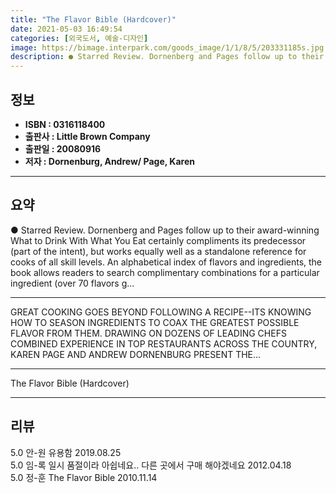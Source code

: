 ```yaml
---
title: "The Flavor Bible (Hardcover)"
date: 2021-05-03 16:49:54
categories: [외국도서, 예술-디자인]
image: https://bimage.interpark.com/goods_image/1/1/8/5/203331185s.jpg
description: ● Starred Review. Dornenberg and Pages follow up to their award-winning What to Drink With What You Eat certainly compliments its predecessor (part of the inte
---
```


## **정보**

- **ISBN : 0316118400**
- **출판사 : Little Brown   Company**
- **출판일 : 20080916**
- **저자 : Dornenburg, Andrew/ Page, Karen**

------



## **요약**

●  Starred Review. Dornenberg and Pages follow up to their award-winning What to Drink With What You Eat certainly compliments its predecessor (part of the intent), but works equally well as a standalone reference for cooks of all skill levels. An alphabetical index of flavors and ingredients, the book allows readers to search complimentary combinations for a particular ingredient (over 70 flavors g...

------

GREAT COOKING GOES BEYOND FOLLOWING A RECIPE--ITS KNOWING HOW TO SEASON INGREDIENTS TO COAX THE GREATEST POSSIBLE FLAVOR FROM THEM. DRAWING ON DOZENS OF LEADING CHEFS COMBINED EXPERIENCE IN TOP RESTAURANTS ACROSS THE COUNTRY, KAREN PAGE AND ANDREW DORNENBURG PRESENT THE... 

------


The Flavor Bible (Hardcover) 

------


## **리뷰** 

5.0 안-원 유용함 2019.08.25 <br/>5.0 임-록 일시 품절이라 아쉽네요.. 다른 곳에서 구매 해야겠네요 2012.04.18 <br/>5.0 정-훈 The Flavor Bible  2010.11.14 <br/>